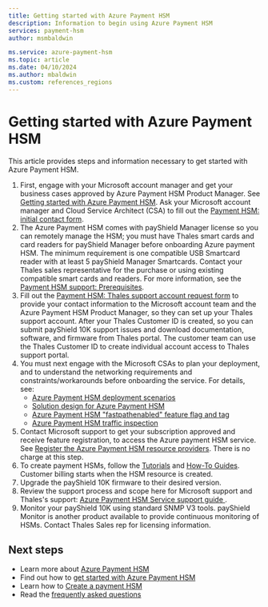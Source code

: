 ```yaml
---
title: Getting started with Azure Payment HSM
description: Information to begin using Azure Payment HSM
services: payment-hsm
author: msmbaldwin

ms.service: azure-payment-hsm
ms.topic: article
ms.date: 04/10/2024
ms.author: mbaldwin
ms.custom: references_regions
---
```


# Getting started with Azure Payment HSM

This article provides steps and information necessary to get started with Azure Payment HSM.

1. First, engage with your Microsoft account manager and get your business cases approved by Azure Payment HSM Product Manager.  See [Getting started with Azure Payment HSM](getting-started.md). Ask your Microsoft account manager and Cloud Service Architect (CSA) to fill out the [Payment HSM: initial contact form](https://forms.office.com/r/yxREMbybct).
1. The Azure Payment HSM comes with payShield Manager license so you can remotely manage the HSM; you must have Thales smart cards and card readers for payShield Manager before onboarding Azure payment HSM. The minimum requirement is one compatible USB Smartcard reader with at least 5 payShield Manager Smartcards. Contact your Thales sales representative for the purchase or using existing compatible smart cards and readers. For more information, see the [Payment HSM support: Prerequisites](support-guide.md#prerequisites).
1. Fill out the [Payment HSM: Thales support account request form](https://forms.office.com/r/tDNPwLCsqB) to provide your contact information to the Microsoft account team and the Azure Payment HSM Product Manager, so they can set up your Thales support account. After your Thales Customer ID is created, so you can submit payShield 10K support issues and download documentation, software, and firmware from Thales portal. The customer team can use the Thales Customer ID to create individual account access to Thales support portal.
1. You must next engage with the Microsoft CSAs to plan your deployment, and to understand the networking requirements and constraints/workarounds before onboarding the service. For details, see:
    - [Azure Payment HSM deployment scenarios](deployment-scenarios.md)
    - [Solution design for Azure Payment HSM](solution-design.md)
    - [Azure Payment HSM "fastpathenabled" feature flag and tag](fastpathenabled.md)
    - [Azure Payment HSM traffic inspection](inspect-traffic.md)
1. Contact Microsoft support to get your subscription approved and receive feature registration, to access the Azure payment HSM service. See [Register the Azure Payment HSM resource providers](register-payment-hsm-resource-providers.md?tabs=azure-cli). There is no charge at this step.
1. To create payment HSMs, follow the [Tutorials](create-payment-hsm.md) and [How-To Guides](register-payment-hsm-resource-providers.md). Customer billing starts when the HSM resource is created.
1. Upgrade the payShield 10K firmware to their desired version.
1. Review the support process and scope here for Microsoft support and Thales's support: [Azure Payment HSM Service support guide ](support-guide.md).
1. Monitor your payShield 10K using standard SNMP V3 tools. payShield Monitor is another product available to provide continuous monitoring of HSMs. Contact Thales Sales rep for licensing information.

## Next steps

- Learn more about [Azure Payment HSM](overview.md)
- Find out how to [get started with Azure Payment HSM](getting-started.md)
- Learn how to [Create a payment HSM](create-payment-hsm.md)
- Read the [frequently asked questions](faq.yml)
